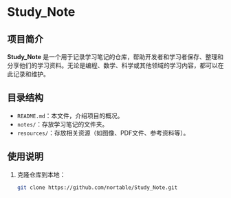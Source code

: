 # Study_Note

## 项目简介
**Study_Note** 是一个用于记录学习笔记的仓库，帮助开发者和学习者保存、整理和分享他们的学习资料。无论是编程、数学、科学或其他领域的学习内容，都可以在此记录和维护。

## 目录结构
- `README.md`：本文件，介绍项目的概况。
- `notes/`：存放学习笔记的文件夹。
- `resources/`：存放相关资源（如图像、PDF文件、参考资料等）。

## 使用说明

1. 克隆仓库到本地：
   ```bash
   git clone https://github.com/nortable/Study_Note.git
